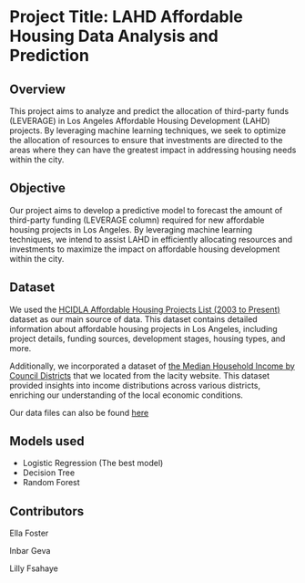 # Project Title: LAHD Affordable Housing Data Analysis and Prediction

## Overview

This project aims to analyze and predict the allocation of third-party funds (LEVERAGE) in Los Angeles Affordable Housing Development (LAHD) projects. By leveraging machine learning techniques, we seek to optimize the allocation of resources to ensure that investments are directed to the areas where they can have the greatest impact in addressing housing needs within the city.

## Objective

Our project aims to develop a predictive model to forecast the amount of third-party funding (LEVERAGE column) required for new affordable housing projects in Los Angeles. By leveraging machine learning techniques, we intend to assist LAHD in efficiently allocating resources and investments to maximize the impact on affordable housing development within the city.

## Dataset

We used the [HCIDLA Affordable Housing Projects List (2003 to Present)](https://catalog.data.gov/dataset/hcidla-affordable-housing-projects-list-2003-to-present) dataset as our main source of data. This dataset contains detailed information about affordable housing projects in Los Angeles, including project details, funding sources, development stages, housing types, and more.


Additionally, we incorporated a dataset of [the Median Household Income by Council Districts](https://controllerdata.lacity.org/dataset/Median-Household-Income-by-Council-Districts/khbi-qsyb) that we located from the lacity website. This dataset provided insights into income distributions across various districts, enriching our understanding of the local economic conditions.


Our data files can also be found [here](https://github.com/InbarGeva1/LAHD_FinalProject/tree/main/Data)

## Models used

- Logistic Regression (The best model)
- Decision Tree
- Random Forest


## Contributors
Ella Foster 

Inbar Geva

Lilly Fsahaye
